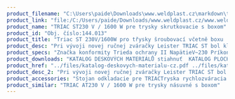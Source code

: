 ```yaml
---
product_filename: "C:\Users\paide\Downloads\www.weldplast.cz\markdown\triac-st-230v1600w-pro-trysky-sroubovaci-vcetne-boxu.md"
product_link: "file:/C:/Users/paide/Downloads/www.weldplast.cz/www.weldplast.cz/sk/triac-st-230v1600w-pro-trysky-sroubovaci-vcetne-boxu"
product_name: "TRIAC ST230 V / 1600 W pre trysky skrutkovacie s boxom"
product_id: "Obj. číslo:144.013"
product_title: "Triac ST 230V/1600W pro třysky šroubovací včetně boxu | Weldplast"
product_desc: "Pri vývoji novej ručnej zváračky Leister TRIAC ST bol kladený dôraz na jednoduchosť bez nadbytočných technických prvkov. Vyznačuje sa rovnakou praktičnosťou spoľahlivosťou a univerzálnosťou ako jej predchodca Leister TRIAC S. Vďaka širokej ponuke viac ako 80 trysiek kompatibilných s prístrojmi Leister TRIAC AT a TRIAC S je vhodná pre každú aplikáciu vonku i vo vnútri.Inovovaný nástupca TRIAC SHmotnosť menej ako 1 kgJednoduché a rýchle čistenie vzduchových filtrovViac ako 80 dostupných trysiek pre všetky aplikácieVhodná pre nepretržitú prevádzkuOchrana vyhrievacieho telesaAutomatické vypnutie motora pri minimálnej úrovni uhlíkov"
product_specs: "Značka konformity Trieda ochrany II NapätieV~230 PríkonW1600 FrekvenciaHz50 / 60 Max. teplota°C700 Prietok vzduchul/minmax. 240 Úroveň hlučnosti LpAdB67 Rozmerymm90 × 338 × ø 56 Hmotnosťkg099"
product_downloads: "KATALOG DESKOVÝCH MATERIÁLŮ stiahnuť  KATALOG PLOCHÉ STŘECHY stiahnuť  TRIAC ST - produktový list CZ_SK stiahnuť  TRIAC ST - manuál CZ_SK stiahnuť"
product_href: "../files/katalog-deskovych-materialu-cz.pdf ../files/katalog-deskovych-materialu-cz.pdf ../files/katalog-ploche-strechy-2018-05-el.pdf ../files/katalog-ploche-strechy-2018-05-el.pdf ../files/triac-st-produktovy-list-cz-sk.pdf ../files/triac-st-produktovy-list-cz-sk.pdf ../files/triac-st-manual-cz-sk.pdf ../files/triac-st-manual-cz-sk.pdf"
product_desc_2: "Pri vývoji novej ručnej zváračky Leister TRIAC ST bol kladený dôraz na jednoduchosť bez nadbytočných technických prvkov. Vyznačuje sa rovnakou praktičnosťou spoľahlivosťou a univerzálnosťou ako jej predchodca Leister TRIAC S. Vďaka širokej ponuke viac ako 80 trysiek kompatibilných s prístrojmi Leister TRIAC AT a TRIAC S je vhodná pre každú aplikáciu vonku i vo vnútri.Inovovaný nástupca TRIAC SHmotnosť menej ako 1 kgJednoduché a rýchle čistenie vzduchových filtrovViac ako 80 dostupných trysiek pre všetky aplikácieVhodná pre nepretržitú prevádzkuOchrana vyhrievacieho telesaAutomatické vypnutie motora pri minimálnej úrovni uhlíkov"
product_accessories: "Stojan odkladacie pre TRIACTryska rychlozváracia (ø 8 mm)profil drôtu ø 5 mm zúžená vyhnutáAdaptér (ø 213 mm)na M14 pro skrutkovacie tryskyTryska reflektorová dierovaná (ø 8 mm)10 x 12 mm 90° zahnutáTryska reflektorová dierovaná (ø 315 mm)60 x 80 mm bez svoriek s bočnými plieškamiTryska tubulárna (ø 315 mm)ø 18 mm 70 mm priamaZrkadlo zváracie (ø 315 mm)135 mm potiahnuté PTFETryska reflektorová dierovaná (ø 315 mm)50 x 35 mm 75° zahnutáTryska reflektorová lžicová (ø 315 mm)27 x 35 mm 90° zahnutáTryska tubulárna (ø 213 mm)ø 10 mm 45 mm priamaTryska rychlozváracia (ø 8 mm)pro pásku 12 x 45 mmTryska rychlozváracia (ø 8 mm)pro pásku 8 x 2 mmTryska tubulárna (ø 315 mm)ø 10 mm 44 mm priamaTryska stehovacia (ø 8 mm)Tryska rychlozváracia (ø 8 mm)profil drôtu Δ 7 mmTryska rychlozváracia (ø 8 mm)profil drôtu Δ 57 mmTryska rychlozváracia (ø 8 mm)profil drôtu ø 5 mmTryska rychlozváracia (ø 8 mm)profil drôtu ø 4 mmTryska rychlozváracia (ø 8 mm)profil drôtu ø 3 mmTryska základná (ø 315 mm)ø 5 mm 150 mm -15°vyhnutáTryska reflektorová dierovaná (ø 8 mm)ø 13 mm 75° zahnutáTryska reflektorová spájkovacia (ø 315 mm)13 x 5 x 10 mmTryska základná (ø 315 mm)ø 5 mm 30 x 60 mm 90° zahnutáTryska základná (ø 315 mm)ø 5 mm 100 mm priamaTryska tubulárna (ø 315 mm)ø 14 mm 25 x 50 mm 90° zahnutáTryska rychlozváracia (ø 8 mm)profil drôtu ø 5 mm zúženáTryska rychlozváracia (ø 8 mm)profil drôtu ø 4 mm zúženáTryska rychlozváracia (ø 8 mm)profil drôtu ø 3 mm zúženáTryska základná (ø 315 mm)ø 5 mm 200 mm priama TRIAC AT230 V / 1600 W pre trysky násuvné s boxom"
product_similar: "TRIAC AT230 V / 1600 W pre trysky násuvné s boxom"
---
```

